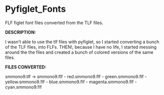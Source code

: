 # Pyfiglet_Fonts
FLF figlet font files converted from the TLF files.

**DESCRIPTION:**

I wasn't able to use the tlf files with pyfiglet, so I started converting a bunch of the TLF files, into FLFs. THEN!, because I have no life, I started messing around the the files and created a bunch of colored versions of the same files.

**FILES CONVERTED:**

smmono9.tlf -> smmono9.flf
                - red.smmono9.flf
                - green.smmono9.flf
                - yellow.smmono9.flf
                - blue.smmono9.flf
                - magenta.smmono9.flf
                - cyan.smmono9.flf
